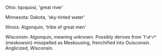 
Ohio: Iqoquosi, 'great river'

Minnesota: Dakota, 'sky-tinted water'

Illinois: Algonquin, 'tribe of great men'

Wisconsin: Algonquin, meaning unknown. Possibly derives from ᒣᔅᑯᐤᓯᣙ (meskowsin) misspelled as Meskousing, frenchified into Ouisconsin. Anglicized, Wisconsin.
